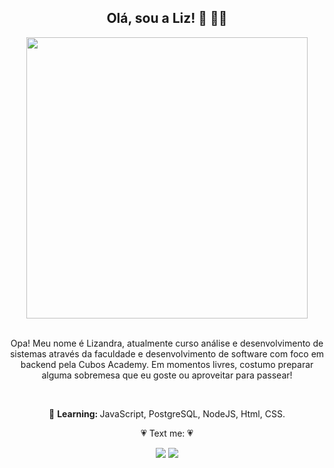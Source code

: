 
<span align="center">

##  Olá, sou a Liz! 👋 👩‍💻

</span>


<div align="center">
<img src ="https://github.com/Lizaliz0/Lizaliz0/assets/138259133/6df4e6f1-65c2-48c8-be6c-f225609b72ba" width="450px"  />
</div>
<br/>

<p align="center">
  Opa! Meu nome é Lizandra, atualmente curso análise e desenvolvimento de sistemas através da faculdade e desenvolvimento de software com foco em backend pela Cubos Academy. Em momentos livres, costumo preparar alguma sobremesa que eu goste ou aproveitar para passear! 

</p>
<br/>

<p align="center">
  🚀  <strong>Learning: </strong> JavaScript, PostgreSQL, NodeJS, Html, CSS.
</p>

<p align="center">
  💗 Text me: 💗               
</p>

<p align="center">
  <a href="https://www.linkedin.com/in/lizzgomes/" alt="Linkedin">
  <img src ="https://img.shields.io/badge/-Linkedin-0e76a8?style=for-the-badge&logo=Linkedin&logoColor=white&link=https:/https://www.linkedin.com/in/lizzgomes//" /></a>
  <a href="mailto:lizz.works007@gmail.com" alt="Gmail">
  <img src ="https://img.shields.io/badge/Gmail-D14836?style=for-the-badge&logo=gmail&logoColor=white&link="mailto:lizz.works007@gmail.com" /></a>
</p>  


